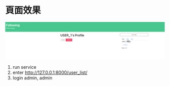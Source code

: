 # 頁面效果
![img.png](img.png)
1. run service
2. enter http://127.0.0.1:8000/user_list/
3. login admin, admin